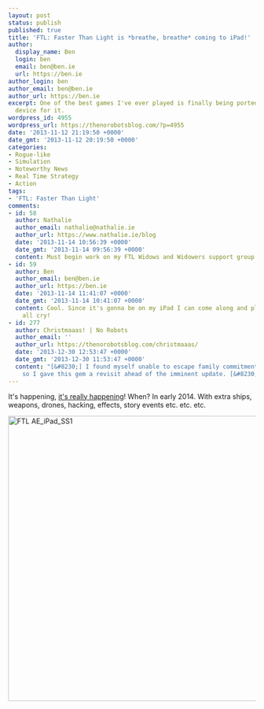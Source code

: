 ```yaml
---
layout: post
status: publish
published: true
title: 'FTL: Faster Than Light is *breathe, breathe* coming to iPad!'
author:
  display_name: Ben
  login: ben
  email: ben@ben.ie
  url: https://ben.ie
author_login: ben
author_email: ben@ben.ie
author_url: https://ben.ie
excerpt: One of the best games I've ever played is finally being ported to the perfect
  device for it.
wordpress_id: 4955
wordpress_url: https://thenorobotsblog.com/?p=4955
date: '2013-11-12 21:19:50 +0000'
date_gmt: '2013-11-12 20:19:50 +0000'
categories:
- Rogue-like
- Simulation
- Noteworthy News
- Real Time Strategy
- Action
tags:
- 'FTL: Faster Than Light'
comments:
- id: 58
  author: Nathalie
  author_email: nathalie@nathalie.ie
  author_url: https://www.nathalie.ie/blog
  date: '2013-11-14 10:56:39 +0000'
  date_gmt: '2013-11-14 09:56:39 +0000'
  content: Must begin work on my FTL Widows and Widowers support group...
- id: 59
  author: Ben
  author_email: ben@ben.ie
  author_url: https://ben.ie
  date: '2013-11-14 11:41:07 +0000'
  date_gmt: '2013-11-14 10:41:07 +0000'
  content: Cool. Since it's gonna be on my iPad I can come along and play while you
    all cry!
- id: 277
  author: Christmaaas! | No Robots
  author_email: ''
  author_url: https://thenorobotsblog.com/christmaaas/
  date: '2013-12-30 12:53:47 +0000'
  date_gmt: '2013-12-30 11:53:47 +0000'
  content: "[&#8230;] I found myself unable to escape family commitments a few times,
    so I gave this gem a revisit ahead of the imminent update. [&#8230;]"
---
```

<p>It's happening, <a href="https://www.ftlgame.com/?p=598" target="_blank">it's really happening</a>! When? In early 2014. With extra ships, weapons, drones, hacking, effects, story events etc. etc. etc.<i><br />
</i></p>
<p><img class="alignnone  wp-image-4956" alt="FTL AE_iPad_SS1" src="https://thenorobotsblog.com/wp-content/uploads/2013/11/FTL-AE_iPad_SS1.png" width="580" /></p>
